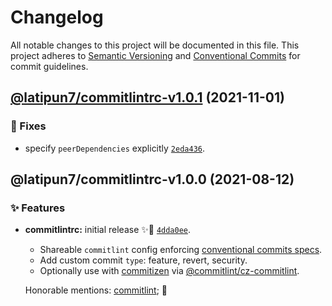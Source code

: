 # Changelog

All notable changes to this project will be documented in this file.
This project adheres to [Semantic Versioning](https://semver.org) and [Conventional Commits](https://www.conventionalcommits.org) for commit guidelines.

## [@latipun7/commitlintrc-v1.0.1](https://github.com/latipun7/library/compare/@latipun7/commitlintrc@1.0.0...@latipun7/commitlintrc@1.0.1) (2021-11-01)

### 🐛 Fixes

- specify `peerDependencies` explicitly [`2eda436`](https://github.com/latipun7/library/commit/2eda43686d003cd34129d121fbac08de770f6a63).

## @latipun7/commitlintrc-v1.0.0 (2021-08-12)

### ✨ Features

- **commitlintrc:** initial release ✨🚀 [`4dda0ee`](https://github.com/latipun7/library/commit/4dda0ee4baba4d79a39f6758197ed3d28defc640).

  - Shareable `commitlint` config enforcing [conventional commits specs](https://www.conventionalcommits.org/en/v1.0.0/#specification).
  - Add custom commit `type`: feature, revert, security.
  - Optionally use with [commitizen](https://github.com/commitizen/cz-cli)
    via [@commitlint/cz-commitlint](https://github.com/conventional-changelog/commitlint/tree/master/%40commitlint/cz-commitlint).

  Honorable mentions: [commitlint](https://github.com/commitlint); 💖
